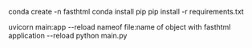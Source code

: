 conda create -n fasthtml
conda install pip
pip install -r requirements.txt


uvicorn main:app --reload
        nameof file:name of object with fasthtml application --reload
python main.py